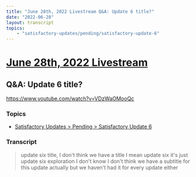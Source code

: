 ```yaml
---
title: "June 28th, 2022 Livestream Q&A: Update 6 title?"
date: "2022-06-28"
layout: transcript
topics:
    - "satisfactory-updates/pending/satisfactory-update-6"
---
```

# [June 28th, 2022 Livestream](../2022-06-28.md)
## Q&A: Update 6 title?
https://www.youtube.com/watch?v=VDzWaOMooQc

### Topics
* [Satisfactory Updates > Pending > Satisfactory Update 6](../topics/satisfactory-updates/pending/satisfactory-update-6.md)

### Transcript

> update six title, I don't think we have a title I mean update six it's just update six exploration I don't know I don't think we have a subtitle for this update actually but we haven't had it for every update either
